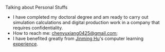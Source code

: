 Talking about Personal Stuffs
- I have completed my doctoral degree and am ready to carry out simulation calculations and digital production work in a company that requires confidentiality.
- How to reach me: chenyuxiang0425@gmail.com;
- I have benefited greatly from <a href="https://conanhujinming.github.io/">Jinming Hu</a>'s computer learning <a href="https://conanhujinming.github.io/post/how_to_learn_cs/">experience</a>.



